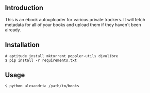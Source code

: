 ## Introduction

This is an ebook autouploader for various private trackers. It will
fetch metadata for all of your books and upload them if they haven't
been already.

## Installation

```
# aptitude install mktorrent poppler-utils djvulibre
$ pip install -r requirements.txt
```

## Usage

```
$ python alexandria /path/to/books
```

